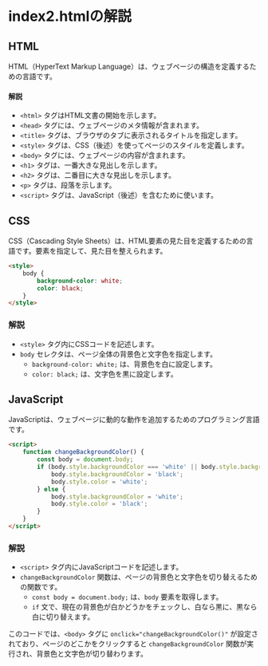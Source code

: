# index2.htmlの解説

## HTML
HTML（HyperText Markup Language）は、ウェブページの構造を定義するための言語です。

#### 解説
- `<html>` タグはHTML文書の開始を示します。
- `<head>` タグには、ウェブページのメタ情報が含まれます。
- `<title>` タグは、ブラウザのタブに表示されるタイトルを指定します。
- `<style>` タグは、CSS（後述）を使ってページのスタイルを定義します。
- `<body>` タグには、ウェブページの内容が含まれます。
- `<h1>` タグは、一番大きな見出しを示します。
- `<h2>` タグは、二番目に大きな見出しを示します。
- `<p>` タグは、段落を示します。
- `<script>` タグは、JavaScript（後述）を含むために使います。

## CSS
CSS（Cascading Style Sheets）は、HTML要素の見た目を定義するための言語です。要素を指定して、見た目を整えられます。

```html
<style>
    body {
        background-color: white;
        color: black;
    }
</style>
```

### 解説
- `<style>` タグ内にCSSコードを記述します。
- `body` セレクタは、ページ全体の背景色と文字色を指定します。
  - `background-color: white;` は、背景色を白に設定します。
  - `color: black;` は、文字色を黒に設定します。

## JavaScript
JavaScriptは、ウェブページに動的な動作を追加するためのプログラミング言語です。

```html
<script>
    function changeBackgroundColor() {
        const body = document.body;
        if (body.style.backgroundColor === 'white' || body.style.backgroundColor === '') {
            body.style.backgroundColor = 'black';
            body.style.color = 'white';
        } else {
            body.style.backgroundColor = 'white';
            body.style.color = 'black';
        }
    }
</script>
```

### 解説
- `<script>` タグ内にJavaScriptコードを記述します。
- `changeBackgroundColor` 関数は、ページの背景色と文字色を切り替えるための関数です。
  - `const body = document.body;` は、`body` 要素を取得します。
  - `if` 文で、現在の背景色が白かどうかをチェックし、白なら黒に、黒なら白に切り替えます。

このコードでは、`<body>` タグに `onclick="changeBackgroundColor()"` が設定されており、ページのどこかをクリックすると `changeBackgroundColor` 関数が実行され、背景色と文字色が切り替わります。